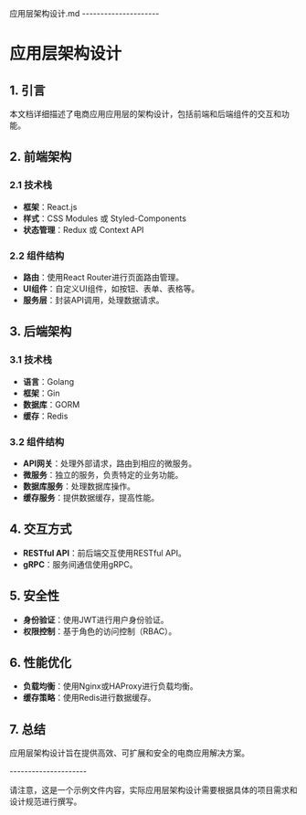 应用层架构设计.md
\---------------------

# 应用层架构设计

## 1. 引言
本文档详细描述了电商应用应用层的架构设计，包括前端和后端组件的交互和功能。

## 2. 前端架构
### 2.1 技术栈
- **框架**：React.js
- **样式**：CSS Modules 或 Styled-Components
- **状态管理**：Redux 或 Context API

### 2.2 组件结构
- **路由**：使用React Router进行页面路由管理。
- **UI组件**：自定义UI组件，如按钮、表单、表格等。
- **服务层**：封装API调用，处理数据请求。

## 3. 后端架构
### 3.1 技术栈
- **语言**：Golang
- **框架**：Gin
- **数据库**：GORM
- **缓存**：Redis

### 3.2 组件结构
- **API网关**：处理外部请求，路由到相应的微服务。
- **微服务**：独立的服务，负责特定的业务功能。
- **数据库服务**：处理数据库操作。
- **缓存服务**：提供数据缓存，提高性能。

## 4. 交互方式
- **RESTful API**：前后端交互使用RESTful API。
- **gRPC**：服务间通信使用gRPC。

## 5. 安全性
- **身份验证**：使用JWT进行用户身份验证。
- **权限控制**：基于角色的访问控制（RBAC）。

## 6. 性能优化
- **负载均衡**：使用Nginx或HAProxy进行负载均衡。
- **缓存策略**：使用Redis进行数据缓存。

## 7. 总结
应用层架构设计旨在提供高效、可扩展和安全的电商应用解决方案。

\---------------------

请注意，这是一个示例文件内容，实际应用层架构设计需要根据具体的项目需求和设计规范进行撰写。